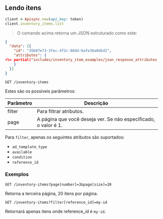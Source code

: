 ## Lendo itens

```ruby
client = Apisync.new(api_key: token)
client.inventory_items.list
```

> O comando acima retorna um JSON estruturado como este:

```json
{
  "data": [{
    "id": "35b87e73-3fec-4f2c-86dd-6afe36a0dbd2",
    "attributes": {
<%= partial("includes/inventory_item_examples/json_response_attributes.erb").rstrip %>
    }
  }]
}
```

`GET /inventory-items`

Estes são os possíveis parâmetros:

Parâmetro | Descrição
--------- | -----------
filter    | Para filtrar atributos.
page      | A página que você deseja ver. Se não especificado, o valor é 1.

Para `filter`, apenas os seguintes atributos são suportados:

* `ad_template_type`
* `available`
* `condition`
* `reference_id`

### Exemplos

`GET /inventory-items?page[number]=3&page[size]=20`

Retorna a terceira página, 20 itens por página.

`GET /inventory-items?filter[reference_id]=my-id`

Retornará apenas itens onde reference&lowbar;id é `my-id`.

